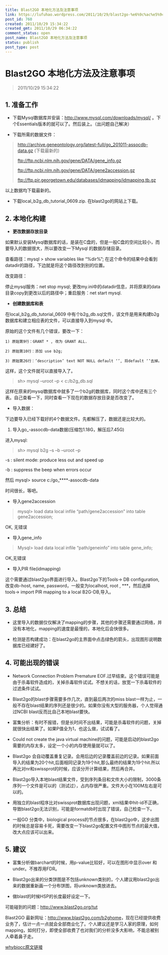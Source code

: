 ```yaml
---
title: Blast2GO 本地化方法及注意事项
link: https://lufuhao.wordpress.com/2011/10/29/blast2go-%e6%9c%ac%e5%9c%b0%e5%8c%96%e6%96%b9%e6%b3%95%e5%8f%8a%e6%b3%a8%e6%84%8f%e4%ba%8b%e9%a1%b9/
post_id: 760
created: 2011/10/29 15:34:22
created_gmt: 2011/10/29 06:34:22
comment_status: open
post_name: Blast2GO 本地化方法及注意事项
status: publish
post_type: post
---
```


# Blast2GO 本地化方法及注意事项

> 2011/10/29 15:34:22

 

## 1. 准备工作

- 下载Mysql数据库并安装：<http://www.mysql.com/downloads/mysql/> 。下个Essentials版本的就可以了。然后装上。（出问题自己解决） 

- 下载所需的数据文件： 

> http://archive.geneontology.org/latest-full/go_201011-assocdb-data.gz (下载最新的) 
> 
> ftp://ftp.ncbi.nlm.nih.gov/gene/DATA/gene_info.gz 
> 
> ftp://ftp.ncbi.nlm.nih.gov/gene/DATA/gene2accession.gz 
> 
> ftp://ftp.pir.georgetown.edu/databases/idmapping/idmapping.tb.gz 

以上数据均下载最新的。 

- 下载local_b2g_db_tutorial_0609.zip. 在blast2go的网站上下载。 

## 2. 本地化构建

- **更改数据存放目录**

如果默认安装Mysql数据库的话，是装在C盘的，但是一般C盘的空间比较小，而要导入的数据很大，所以要改变一下Mysql 的数据存储目录。 

查看路径：mysql > show variables like “%dir%”; 在这个命令的结果中会看到datadir的路径，下边就是将这个路径改到别的位置。 

改变路径： 

停止mysql服务：net stop mysql; 更改my.ini中的datadir信息，并将原来的data目录copy到更改以后的路径中；重启服务：net start mysql. 

- **创建数据库和表**

在local_b2g_db_tutorial_0609 中有个b2g_db.sql文件，该文件是用来构建b2g数据库和建立相应表的文件，可以直接导入到mysql 中。 

原始的这个文件有几个错误，要改一下： 

    1) 原始第9行：GRANT * , 改为 GRANT ALL. 

    2) 原始第10行：添加 use b2g; 

    3) 原始第26行：’description’ text NOT NULL default ‘’, 将default ‘’去掉。 

这样，这个文件就可以直接导入了。 

> sh> mysql –uroot –p < c:/b2g_db.sql 

这样在原来的mysql数据库中就多了一个b2g的数据库，同时这个库中还有三个表。自己查看一下，同时查看一下现在的数据存放目录是否改变了。 

- 导入数据： 

下边要导入已经下载好的4个数据文件。先都解压了，数据还是比较大的。 

1) 导入go_<YYYYMM>-assocdb-data数据(压缩包1.18G，解压后7.45G) 

进入mysql: 

> sh> mysql b2g –s –b –uroot –p 

-s : silent mode: produce less out and speed up 

-b : suppress the beep when errors occur 

然后 mysql> source c:/go_****-assocdb-data 

时间很长，等吧。 

- 导入gene2accession 

> mysql> load data local infile “path/gene2accession” into table gene2accession; 

OK, 无错误 

- 导入gene_info 

> Mysql> load data local infile “path/geneinfo” into table gene_info; 

OK,无错误 

- 导入PIR file(idmapping) 

这个需要通过blast2go界面进行导入。Blast2go下的Tools-> DB configuration, 改变db-host, name, password，一般变为localhost, root , ***，然后选择 tools-> import PIR mapping to a local B2G-DB,导入。 

## 3. 总结

- 这里导入的数据仅仅解决了mapping的步骤，其他的步骤还需要通过网络，并没有本地化，mapping的速度是最慢的，本地化后会快很多。 

- 检测是否构建成功：在blast2go的主界面中点击绿色的箭头，出现图形说明数据库已经建好了。 

## 4. 可能出现的错误

- Network Connection Problem Premature EOF.过早结束。这个错误可能是由于杀毒软件造成的，关掉杀毒软件试试。不想关的话，放宽一下杀毒软件的过滤条件试试。 

- Blast2go的blast步骤需要多作几次，直到最后两次的miss blast一样为止，一般不存在blast结果的序列还是很少的。如果你没有大型的服务器，个人觉得通过NCBI blast反而比自己本地blast要快。 

- 富集分析：有时不报错，但是长时间不出结果，可能是杀毒软件的问题，关掉就很快出结果了。如果P值全为1，也这么做，试试看了。 

- Could not create the java virtual machine的问题，可能是启动的blast2go需要的内存太多，设定一个小的内存使用量就可以了。 

- Blast2go 会自动覆盖重复记录。会用后边的记录覆盖前边的记录。如果前面导入的结果为20个hit,后面相同记录为19个hit,那么最终的结果为19个hit.所以再比对nr和swissprot的时候，应该分开计算结果，然后再合并。 

- Blast2go导入本地blast结果文件，受到序列条目和文件大小的限制，3000条序列一个文件是可以的（测试过），占内存很严重。文件大小在100M左右是可以的。 

- 用独立的blast程序比对swissprot数据库出现问题，xml结果中hit-id不正确，导致blast2go无法识别，可能是formatdb时出现了错误，自己检查一下。 

- 一般GO 分类中，biological process的节点很多，在blast2go中，这步出图的时候总是容易卡死，需要改变一下blast2go配置文件中图形节点的最大值，改大点应该可以出来。 

## 5. 建议

- 富集分析做barchart的时候，用p-value比较好，可以在图形中显示over 和under。不推荐用FDR。 

- Blast2go出来的分类饼图是不包括unknown类别的，个人建议用blast2go出来的数据重新画一个分布饼图，将unknown类放进去。 

- 做blast的时候HSP的长度最好设定一下。 

可能碰到的问题：<http://www.blast2go.org/tut>

Blast2GO 最新网址：<http://www.blast2go.com/b2ghome>，现在已经提供收费业务了，估计一点一点就会全部商业化了。个人建议还是学习人家的原理，如何mapping，如何打分，即使全部收费了也对我们的分析没多大影响，不能总被别人牵着鼻子走。 

[whybiocc原文链接](http://whybiocc.blog.163.com/blog/static/580358972010102231246886/)
